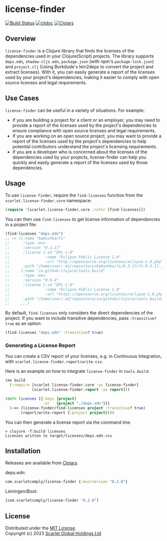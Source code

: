 # license-finder

[![Build Status](https://img.shields.io/github/actions/workflow/status/scarletcomply/license-finder/ci.yml?branch=main)](https://github.com/scarletcomply/license-finder/actions)
[![cljdoc](https://cljdoc.org/badge/com.scarletcomply/license-finder)][cljdoc]
[![Clojars](https://img.shields.io/clojars/v/com.scarletcomply/license-finder.svg)][clojars]

## Overview

`license-finder` is a Clojure library that finds the licenses of the dependencies used in your Clojure(Script) projects. The library supports `deps.edn`, `shadow-cljs.edn`, `package.json` (with npm's `package-lock.json`) and `project.clj` (Using Borkdude's lein2deps to convert the project and extract licenses). With it, you can easily generate a report of the licenses used by your project's dependencies, making it easier to comply with open source licenses and legal requirements.


## Use Cases

`license-finder` can be useful in a variety of situations. For example:

- If you are building a project for a client or an employer, you may need to provide a report of the licenses used by the project's dependencies to ensure compliance with open source licenses and legal requirements.
- If you are working on an open source project, you may want to provide a report of the licenses used by the project's dependencies to help potential contributors understand the project's licensing requirements.
- If you are a developer who is concerned about the licenses of the dependencies used by your projects, license-finder can help you quickly and easily generate a report of the licenses used by those dependencies.

## Usage

To use `license-finder`, require the `find-licenses` function from the `scarlet.license-finder.core` namespace:

```clojure
(require '[scarlet.license-finder.core :refer [find-licenses]])
```

You can then use `find-licenses` to get license information of dependencies in a project file:

```clojure
(find-licenses "deps.edn")
;; => ({:name "babashka/fs"
;;      :type :mvn
;;      :version "0.3.17"
;;      :license {:id "EPL-1.0"
;;                :name "Eclipse Public License 1.0"
;;                :url "http://opensource.org/licenses/eclipse-1.0.php"}
;;      :path "/home/user/.m2/repository/babashka/fs/0.3.17/fs-0.3.17.jar"}
;;     {:name "io.github.clojure/tools.build"
;;      :type :mvn
;;      :version "0.9.4"
;;      :license {:id "EPL-1.0"
;;                :name "Eclipse Public License 1.0"
;;                :url "https://opensource.org/licenses/eclipse-1.0.php"}
;;      :path "/home/user/.m2/repository/io/github/clojure/tools.build/0.9.4/tools.build-0.9.4.jar"}
;;     ,,,)
```

By default, `find-licenses` only considers the direct dependencies of the project. If you want to include transitive dependencies, pass `:transitive? true` as an option:


```clojure
(find-licenses "deps.edn" :transitive? true)
```


### Generating a License Report

You can create a CSV report of your licenses, e.g. in Continuous Integration,
with `scarlet.license-finder.report/write-csv`.


Here is an example on how to integrate `license-finder` in `tools.build`:

```clojure
(ns build
  (:require [scarlet.license-finder.core :as license-finder]
            [scarlet.license-finder.report :as report]))

(defn licenses [{:keys [project]
                 :or   {project "./deps.edn"}}]
  (->> (license-finder/find-licenses project :transitive? true)
       (report/write-report {:project project})))
```

You can then generate a license report via the command line:

```
> clojure -T:build licenses
Licenses written to target/licenses/deps.edn.csv
```

## Installation

Releases are available from [Clojars][clojars].

deps.edn:

```clojure
com.scarletcomply/license-finder {:mvn/version "0.2.0"}
```

Leiningen/Boot:

```clojure
[com.scarletcomply/license-finder "0.2.0"]
```

## License

Distributed under the [MIT License].  
Copyright (c) 2023 [Scarlet Global Holdings Ltd][scarlet]


[MIT License]: ./LICENSE
[scarlet]: https://scarletcomply.com

[cljdoc]: https://cljdoc.org/jump/release/com.scarletcomply/license-finder
[clojars]: https://clojars.org/com.scarletcomply/license-finder
